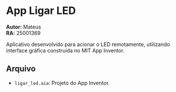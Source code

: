 # App Ligar LED

**Autor:** Mateus  
**RA:** 25001369

Aplicativo desenvolvido para acionar o LED remotamente, utilizando interface gráfica construída no MIT App Inventor.

## Arquivo
- `ligar_led.aia`: Projeto do App Inventor.
